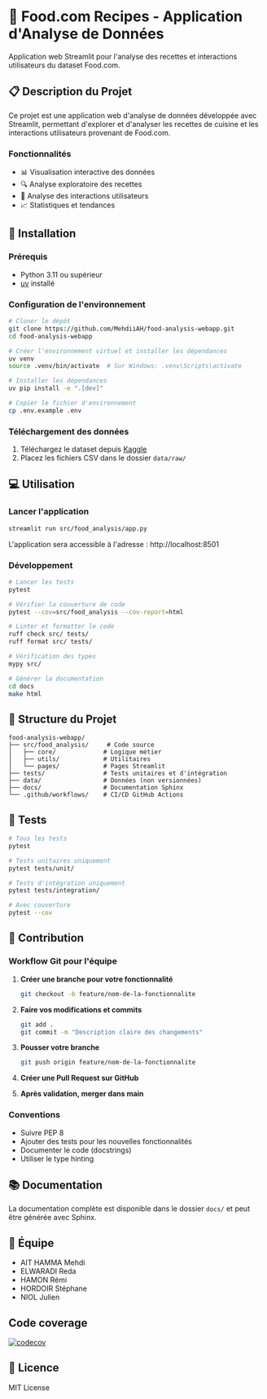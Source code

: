 # 🍳 Food.com Recipes - Application d'Analyse de Données

Application web Streamlit pour l'analyse des recettes et interactions utilisateurs du dataset Food.com.

## 📋 Description du Projet

Ce projet est une application web d'analyse de données développée avec Streamlit, permettant d'explorer et d'analyser les recettes de cuisine et les interactions utilisateurs provenant de Food.com.

### Fonctionnalités

- 📊 Visualisation interactive des données
- 🔍 Analyse exploratoire des recettes
- 👥 Analyse des interactions utilisateurs
- 📈 Statistiques et tendances

## 🚀 Installation

### Prérequis

- Python 3.11 ou supérieur
- [uv](https://github.com/astral-sh/uv) installé

### Configuration de l'environnement

```bash
# Cloner le dépôt
git clone https://github.com/MehdiiAH/food-analysis-webapp.git
cd food-analysis-webapp

# Créer l'environnement virtuel et installer les dépendances
uv venv
source .venv/bin/activate  # Sur Windows: .venv\Scripts\activate

# Installer les dépendances
uv pip install -e ".[dev]"

# Copier le fichier d'environnement
cp .env.example .env
```

### Téléchargement des données

1. Téléchargez le dataset depuis [Kaggle](https://www.kaggle.com/datasets/shuyangli94/food-com-recipes-and-user-interactions)
2. Placez les fichiers CSV dans le dossier `data/raw/`

## 💻 Utilisation

### Lancer l'application

```bash
streamlit run src/food_analysis/app.py
```

L'application sera accessible à l'adresse : http://localhost:8501

### Développement

```bash
# Lancer les tests
pytest

# Vérifier la couverture de code
pytest --cov=src/food_analysis --cov-report=html

# Linter et formatter le code
ruff check src/ tests/
ruff format src/ tests/

# Vérification des types
mypy src/

# Générer la documentation
cd docs
make html
```

## 📁 Structure du Projet

```
food-analysis-webapp/
├── src/food_analysis/     # Code source
│   ├── core/             # Logique métier
│   ├── utils/            # Utilitaires
│   └── pages/            # Pages Streamlit
├── tests/                # Tests unitaires et d'intégration
├── data/                 # Données (non versionnées)
├── docs/                 # Documentation Sphinx
└── .github/workflows/    # CI/CD GitHub Actions
```

## 🧪 Tests

```bash
# Tous les tests
pytest

# Tests unitaires uniquement
pytest tests/unit/

# Tests d'intégration uniquement
pytest tests/integration/

# Avec couverture
pytest --cov
```

## 🤝 Contribution

### Workflow Git pour l'équipe

1. **Créer une branche pour votre fonctionnalité**

   ```bash
   git checkout -b feature/nom-de-la-fonctionnalite
   ```

2. **Faire vos modifications et commits**

   ```bash
   git add .
   git commit -m "Description claire des changements"
   ```

3. **Pousser votre branche**

   ```bash
   git push origin feature/nom-de-la-fonctionnalite
   ```

4. **Créer une Pull Request sur GitHub**

5. **Après validation, merger dans main**

### Conventions

- Suivre PEP 8
- Ajouter des tests pour les nouvelles fonctionnalités
- Documenter le code (docstrings)
- Utiliser le type hinting

## 📚 Documentation

La documentation complète est disponible dans le dossier `docs/` et peut être générée avec Sphinx.

## 👥 Équipe

- AIT HAMMA Mehdi
- ELWARADI Reda
- HAMON Rémi
- HORDOIR Stéphane
- NIOL Julien

## Code coverage

[![codecov](https://codecov.io/gh/MehdiiAH/food-analysis-webapp/branch/main/graph/badge.svg?token=)](https://codecov.io/gh/MehdiiAH/food-analysis-webapp)

## 📄 Licence

MIT License
